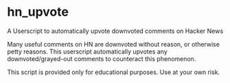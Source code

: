 # hn_upvote
A Userscript to automatically upvote downvoted comments on Hacker News

Many useful comments on HN are downvoted without reason, or otherwise petty reasons. This userscript automatically upvotes any downvoted/grayed-out comments to counteract this phenomenon. 

This script is provided only for educational purposes. Use at your own risk.
